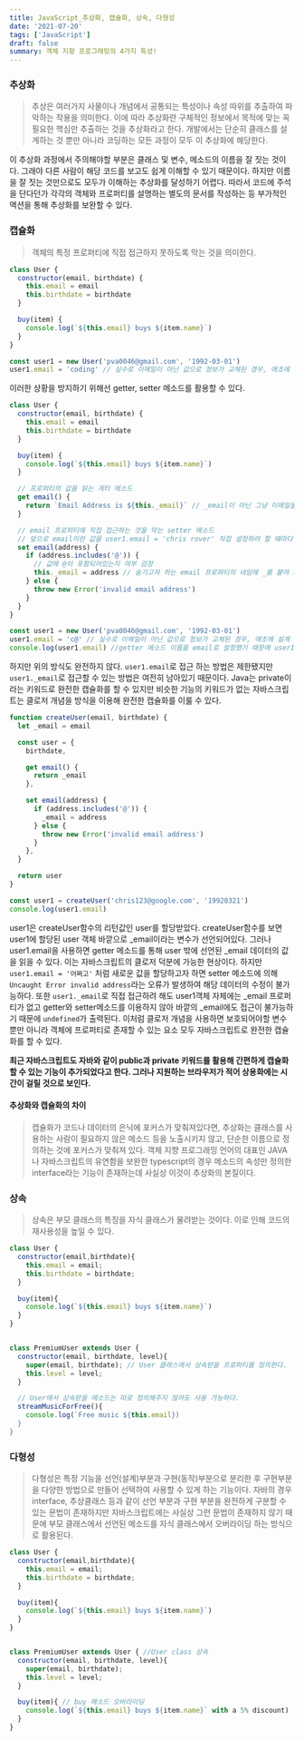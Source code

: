 ```yaml
---
title: JavaScript_추상화, 캡슐화, 상속, 다형성
date: '2021-07-20'
tags: ['JavaScript']
draft: false
summary: 객체 지향 프로그래밍의 4가지 특성!
---
```


### 추상화

> 추상은 여러가지 사물이나 개념에서 공통되는 특성이나 속성 따위를 추출하여 파악하는 작용을 의미한다. 이에 따라 추상화란 구체적인 정보에서 목적에 맞는 꼭 필요한 핵심만 추출하는 것을 추상화라고 한다. 개발에서는 단순히 클래스를 설계하는 것 뿐만 아니라 코딩하는 모든 과정이 모두 이 추상화에 해당한다.

이 추상화 과정에서 주의해야할 부분은 클래스 및 변수, 메소드의 이름을 잘 짓는 것이다. 그래야 다른 사람이 해당 코드를 보고도 쉽게 이해할 수 있기 때문이다. 하지만 이름을 잘 짓는 것만으로도 모두가 이해하는 추상화를 달성하기 어렵다. 따라서 코드에 주석을 단다던가 각각의 객체와 프로퍼티를 설명하는 별도의 문서를 작성하는 등 부가적인 액션을 통해 추상화를 보완할 수 있다.

### 캡슐화

> 객체의 특정 프로퍼티에 직접 접근하지 못하도록 막는 것을 의미한다.

```js
class User {
  constructor(email, birthdate) {
    this.email = email
    this.birthdate = birthdate
  }

  buy(item) {
    console.log(`${this.email} buys ${item.name}`)
  }
}

const user1 = new User('pva0046@gmail.com', '1992-03-01')
user1.email = 'coding' // 실수로 이메일이 아닌 값으로 정보가 교체된 경우, 애초에 설계 시점부터 이러한 실수를 방지할 수 있도록 설계해야한다.
```

이러한 상황을 방지하기 위해선 getter, setter 메소드를 활용할 수 있다.

```js
class User {
  constructor(email, birthdate) {
    this.email = email
    this.birthdate = birthdate
  }

  buy(item) {
    console.log(`${this.email} buys ${item.name}`)
  }

  // 프로퍼티의 값을 읽는 게터 메소드
  get email() {
    return `Email Address is ${this._email}` // _email이 아닌 그냥 이메일을 가리키도록 함
  }

  // email 프로퍼티에 직접 접근하는 것을 막는 setter 메소드
  // 앞으로 email이란 값을 user1.email = 'chris rover' 직접 설정하려 할 떄마다 set 함수가 실행된다.
  set email(address) {
    if (address.includes('@')) {
      // 값에 @이 포함되어있는지 여부 검정
      this._email = address // 숨기고자 하는 email 프로퍼티의 네임에 _를 붙여 새 프로퍼티를 생성하고 정보를 할당한다.
    } else {
      throw new Error('invalid email address')
    }
  }
}

const user1 = new User('pva0046@gmail.com', '1992-03-01')
user1.email = 'c@' // 실수로 이메일이 아닌 값으로 정보가 교체된 경우, 애초에 설계 시점부터 이러한 실수를 방지할 수 있도록 설계해야한다.
console.log(user1.email) //getter 메소드 이름을 email로 설정했기 때문에 user1.email은 email메소드를 호출하고 getter 메소드 내부에 정의된 값을 리턴하게 된다.
```

하지만 위의 방식도 완전하지 않다. `user1.email`로 접근 하는 방법은 제한됐지만 `user1._email`로 접근할 수 있는 방법은 여전히 남아있기 때문이다. Java는 private이라는 키워드로 완전한 캡슐화를 할 수 있지만 비슷한 기능의 키워드가 없는 자바스크립트는 클로저 개념을 방식을 이용해 완전한 캡슐화를 이룰 수 있다.

```js
function createUser(email, birthdate) {
  let _email = email

  const user = {
    birthdate,

    get email() {
      return _email
    },

    set email(address) {
      if (address.includes('@')) {
        _email = address
      } else {
        throw new Error('invalid email address')
      }
    },
  }

  return user
}

const user1 = createUser('chris123@google.com', '19920321')
console.log(user1.email)
```

user1은 createUser함수의 리턴값인 user를 할당받았다. createUser함수를 보면 user1에 할당된 user 객체 바깥으로 \_email이라는 변수가 선언되어있다. 그러나 user1.email을 사용하면 getter 메소드를 통해 user 밖에 선언된 \_email 데이터의 값을 읽을 수 있다. 이는 자바스크립트의 클로저 덕분에 가능한 현상이다. 하지만 `user1.email = '어쩌고'` 처럼 새로운 값을 할당하고자 하면 setter 메소드에 의해 `Uncaught Error invalid address`라는 오류가 발생하여 해당 데이터의 수정이 불가능하다. 또한 `user1._email`로 직접 접근하려 해도 user1객체 자체에는 \_email 프로퍼티가 없고 getter와 setter메소드를 이용하지 않아 바깥의 \_email에도 접근이 불가능하기 때문에 `undefined`가 출력된다. 이처럼 클로저 개념을 사용하면 보호되어야할 변수 뿐만 아니라 객체에 프로퍼티로 존재할 수 있는 요소 모두 자바스크립트로 완전한 캡슐화를 할 수 있다.

**최근 자바스크립트도 자바와 같이 public과 private 키워드를 활용해 간편하게 캡슐화 할 수 있는 기능이 추가되었다고 한다. 그러나 지원하는 브라우저가 적어 상용화에는 시간이 걸릴 것으로 보인다.**

#### 추상화와 캡슐화의 차이

> 캡슐화가 코드나 데이터의 은닉에 포커스가 맞춰져있다면, 추상화는 클래스를 사용하는 사람이 필요하지 않은 메소드 등을 노출시키지 않고, 단순한 이름으로 정의하는 것에 포커스가 맞춰져 있다. 객체 지향 프로그래밍 언어의 대표인 JAVA 나 자바스크립트의 유연함을 보완한 typescript의 경우 메소드의 속성만 정의한 interface라는 기능이 존재하는데 사실상 이것이 추상화의 본질이다.

### 상속

> 상속은 부모 클래스의 특징을 자식 클래스가 물려받는 것이다. 이로 인해 코드의 재사용성을 높일 수 있다.

```js
class User {
  constructor(email,birthdate){
    this.email = email;
    this.birthdate = birthdate;
  }

  buy(item){
    console.log(`${this.email} buys ${item.name}`)
  }
}


class PremiumUser extends User {
  constructor(email, birthdate, level){
    super(email, birthdate); // User 클래스에서 상속받을 프로퍼티를 정의한다.
    this.level = level;
  }

  // User에서 상속받을 메소드는 따로 정의해주지 않아도 사용 가능하다.
  streamMusicForFree(){
    console.log(`Free music ${this.email})
  }
}
```

### 다형성

> 다형성은 특정 기능을 선언(설계)부분과 구현(동작)부분으로 분리한 후 구현부분을 다양한 방법으로 만들어 선택하여 사용할 수 있게 하는 기능이다. 자바의 경우 interface, 추상클래스 등과 같이 선언 부분과 구현 부분을 완전하게 구분할 수 있는 문법이 존재하지만 자바스크립트에는 사실상 그런 문법이 존재하지 않기 때문에 부모 클래스에서 선언된 메소드를 자식 클래스에서 오버라이딩 하는 방식으로 활용된다.

```js
class User {
  constructor(email,birthdate){
    this.email = email;
    this.birthdate = birthdate;
  }

  buy(item){
    console.log(`${this.email} buys ${item.name}`)
  }
}


class PremiumUser extends User { //User class 상속
  constructor(email, birthdate, level){
    super(email, birthdate);
    this.level = level;
  }

  buy(item){ // buy 메소드 오버라이딩
    console.log(`${this.email} buys ${item.name}` with a 5% discount)
  }
}
```
